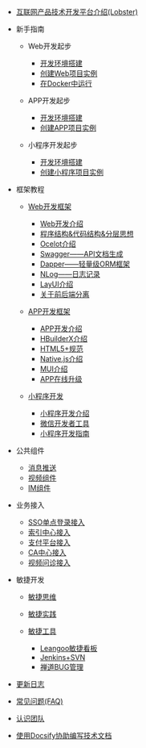 - [互联网产品技术开发平台介绍(Lobster)](README.md)

- 新手指南

  - Web开发起步

    - [开发环境搭建](开发框架-起步.md)
    - [创建Web项目实例](perfection.md)
    - [在Docker中运行](perfection.md)

  - APP开发起步

    - [开发环境搭建](perfection.md)
    - [创建APP项目实例](perfection.md)

  - 小程序开发起步

    - [开发环境搭建](perfection.md)
    - [创建小程序项目实例](perfection.md)


- 框架教程

  - [Web开发框架](开发框架-起步.md)

    - [Web开发介绍](perfection.md)
    - [程序结构&代码结构&分层思想](perfection.md)
    - [Ocelot介绍](perfection.md)
    - [Swagger——API文档生成](perfection.md)
    - [Dapper——轻量级ORM框架](perfection.md)
    - [NLog——日志记录](perfection.md)
    - [LayUI介绍](perfection.md)
    - [关于前后端分离](perfection.md)

  - [APP开发框架](perfection.md)

    - [APP开发介绍](perfection.md)
    - [HBuilderX介绍](perfection.md)
    - [HTML5+规范](perfection.md)
    - [Native.js介绍](perfection.md)
    - [MUI介绍](perfection.md)
    - [APP在线升级](perfection.md)

  - [小程序开发](perfection.md)

    - [小程序开发介绍](perfection.md)
    - [微信开发者工具](perfection.md)
    - [小程序开发指南](perfection.md)

- 公共组件

  - [消息推送](perfection.md)
  - [视频组件](perfection.md)
  - [IM组件](perfection.md)

- 业务接入

  - [SSO单点登录接入](SSO单点登录.md)
  - [索引中心接入](索引中心.md)
  - [支付平台接入](perfection.md)
  - [CA中心接入](perfection.md)
  - [视频问诊接入](perfection.md)

- 敏捷开发

  - [敏捷思维](perfection.md)
  - [敏捷实践](perfection.md)
  - [敏捷工具](perfection.md)

    - [Leangoo敏捷看板](perfection.md)
    - [Jenkins+SVN](perfection.md)
    - [禅道BUG管理](perfection.md)
    
- [更新日志](perfection.md)
- [常见问题(FAQ)](perfection.md)
- [认识团队](perfection.md)
- [使用Docsify协助编写技术文档](使用Docsify协助编写技术文档.md)
